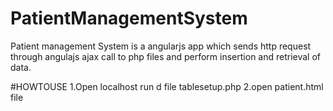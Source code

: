 # PatientManagementSystem
Patient management System  is a angularjs  app which sends http request through angulajs ajax call to php files  and perform insertion and retrieval of data.

#HOWTOUSE 
1.Open localhost run d file tablesetup.php 
2.open patient.html file
